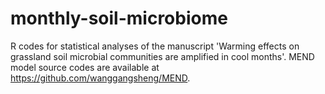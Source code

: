 # monthly-soil-microbiome

R codes for statistical analyses of the manuscript 'Warming effects on grassland soil microbial communities are amplified in cool months'. MEND model source codes are available at https://github.com/wanggangsheng/MEND.
